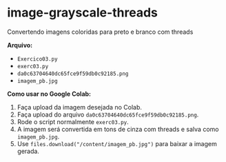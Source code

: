 # image-grayscale-threads
Convertendo imagens coloridas para preto e branco com threads

**Arquivo:**
- `Exercico03.py`
- `exerc03.py`
- `da0c63704640dc65fce9f59db0c92185.png`
- `imagem_pb.jpg`

**Como usar no Google Colab:**
1. Faça upload da imagem desejada no Colab.
2. Faça upload do arquivo `da0c63704640dc65fce9f59db0c92185.png`.
3. Rode o script normalmente `exerc03.py`.
4. A imagem será convertida em tons de cinza com threads e salva como `imagem_pb.jpg`.
5. Use `files.download("/content/imagem_pb.jpg")` para baixar a imagem gerada.

